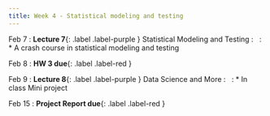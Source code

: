 ```yaml
---
title: Week 4 - Statistical modeling and testing
---
```


Feb 7
: **Lecture 7**{: .label .label-purple } Statistical Modeling and Testing
  : &nbsp;
: * A crash course in statistical modeling and testing

Feb 8
: **HW 3 due**{: .label .label-red }

Feb 9
: **Lecture 8**{: .label .label-purple } Data Science and More
  : &nbsp;
: * In class Mini project

Feb 15
: **Project Report due**{: .label .label-red }